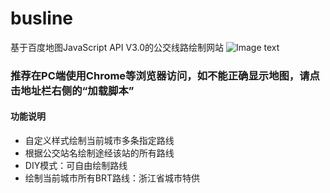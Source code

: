 # busline
基于百度地图JavaScript API V3.0的公交线路绘制网站
![Image text](https://github.com/wzbus/busline/blob/master/demo.jpg)
### 推荐在PC端使用Chrome等浏览器访问，如不能正确显示地图，请点击地址栏右侧的“加载脚本”
#### 功能说明
* 自定义样式绘制当前城市多条指定路线
* 根据公交站名绘制途经该站的所有路线
* DIY模式：可自由绘制路线
* 绘制当前城市所有BRT路线：浙江省城市特供